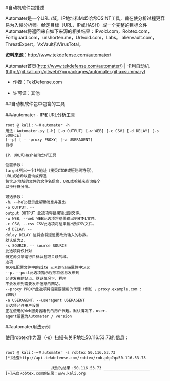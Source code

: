 #自动机软件包描述

Automater是一个URL /域，IP地址和Md5哈希OSINT工具，旨在使分析过程更容易为入侵分析师。给定目标（URL，IP或HASH）或一个完整的目标文件Automater将返回来自如下来源的相关结果：IPvoid.com，Robtex.com，Fortiguard.com，unshorten.me，Urlvoid.com，Labs。 alienvault.com，ThreatExpert，VxVault和VirusTotal。

**资料来源**：http://www.tekdefense.com/automater/

Automater首页(http://www.tekdefense.com/automater/) | 卡利自动机(http://git.kali.org/gitweb/?p=packages/automater.git;a=summary)

- 作者：TekDefense.com

- 许可证：其他

##自动机软件包中包含的工具

###automater - IP和URL分析工具

```
root @ kali：〜＃automater -h 
用法：Automater.py [-h] [-o OUTPUT] [-w WEB] [-c CSV] [-d DELAY] [-s SOURCE] 
[--p] [ - -proxy PROXY] [-a USERAGENT] 
目标

IP，URL和Hash被动分析工具

位置参数：
target列出一个IP地址（接受CIDR或短划线符号），
URL或哈希以查询或传递
包含IP地址的文件的文件名信息，URL或哈希来查询每个
以换行符分隔。

可选参数：
-h，--help显示此帮助消息并退出
-o OUTPUT，-- 
output OUTPUT 此选项将结果输出到文件。
-w WEB，--web WEB此选项将结果输出到HTML文件。
-c CSV，--csv CSV此选项将结果输出到CSV文件。
-d DELAY，-​​- 
delay DELAY 这将会将延迟更改为输入的秒数。
默认值为2. 
-s SOURCE，-- source SOURCE 
此选项将仅针对
特定源引擎运行目标以拉取关联的域。
选项
在XML配置文件中的site 元素的name属性中定义
--p，--post此选项指示程序将信息发布到
允许发布的站点。默认情况下，程序
不会发布到需要发布信息的网站。
--proxy PROXY此选项将设置要使用的代理（例如 ，proxy.example.com : 
8080）
-a USERAGENT，--useragent USERAGENT 
此选项允许用户设置
正在使用的Web服务器看到的用户代理。默认情况下，user- 
agent设置为Automater / version
```
##automater用法示例

使用robtex作为源（-s）扫描有关IP地址50.116.53.73的信息：
```

root @ kali：〜＃automater -s robtex 50.116.53.73 
[*]检查http://api.tekdefense.com/robtex/rob.php?q=50.116.53.73 

____________________找到的结果：50.116.53.73 ____________________ 
[+]来自Robtex.com的记录：www.kali.org
```
